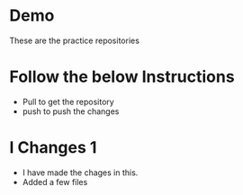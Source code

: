 # Demo

These are the practice repositories 

# Follow the below Instructions

- Pull to get the repository
- push to push the changes

# I Changes 1
- I have made the chages in this.
- Added a few files
